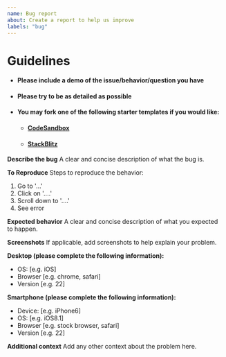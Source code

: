 ```yaml
---
name: Bug report
about: Create a report to help us improve
labels: "bug"
---
```


# Guidelines

 - #### Please include a demo of the issue/behavior/question you have

 - #### Please try to be as detailed as possible

 - #### You may fork one of the following starter templates if you would like:

   - #### [CodeSandbox](https://codesandbox.io/s/material-table-starter-template-xnfpo)
   - #### [StackBlitz](https://stackblitz.com/edit/material-table-starter-template)


**Describe the bug**
A clear and concise description of what the bug is.

**To Reproduce**
Steps to reproduce the behavior:
1. Go to '...'
2. Click on '....'
3. Scroll down to '....'
4. See error

**Expected behavior**
A clear and concise description of what you expected to happen.

**Screenshots**
If applicable, add screenshots to help explain your problem.

**Desktop (please complete the following information):**
 - OS: [e.g. iOS]
 - Browser [e.g. chrome, safari]
 - Version [e.g. 22]

**Smartphone (please complete the following information):**
 - Device: [e.g. iPhone6]
 - OS: [e.g. iOS8.1]
 - Browser [e.g. stock browser, safari]
 - Version [e.g. 22]

**Additional context**
Add any other context about the problem here.
